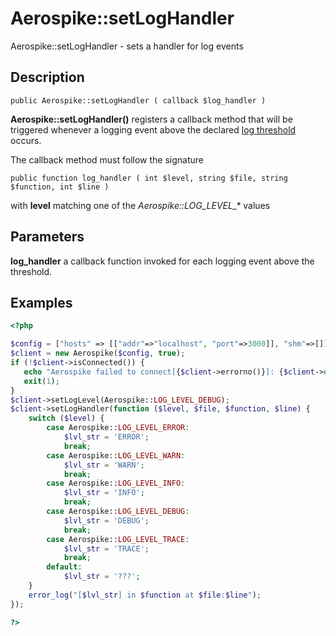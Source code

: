 
# Aerospike::setLogHandler

Aerospike::setLogHandler - sets a handler for log events

## Description

```
public Aerospike::setLogHandler ( callback $log_handler )
```

**Aerospike::setLogHandler()** registers a callback method that will be triggered
whenever a logging event above the declared [log threshold](aerospike_setloglevel.md) occurs.

The callback method must follow the signature
```
public function log_handler ( int $level, string $file, string $function, int $line )
```
with **level** matching one of the *Aerospike::LOG\_LEVEL\_\** values

## Parameters

**log_handler** a callback function invoked for each logging event above the threshold.

## Examples

```php
<?php

$config = ["hosts" => [["addr"=>"localhost", "port"=>3000]], "shm"=>[]];
$client = new Aerospike($config, true);
if (!$client->isConnected()) {
   echo "Aerospike failed to connect[{$client->errorno()}]: {$client->error()}\n";
   exit(1);
}
$client->setLogLevel(Aerospike::LOG_LEVEL_DEBUG);
$client->setLogHandler(function ($level, $file, $function, $line) {
    switch ($level) {
        case Aerospike::LOG_LEVEL_ERROR:
            $lvl_str = 'ERROR';
            break;
        case Aerospike::LOG_LEVEL_WARN:
            $lvl_str = 'WARN';
            break;
        case Aerospike::LOG_LEVEL_INFO:
            $lvl_str = 'INFO';
            break;
        case Aerospike::LOG_LEVEL_DEBUG:
            $lvl_str = 'DEBUG';
            break;
        case Aerospike::LOG_LEVEL_TRACE:
            $lvl_str = 'TRACE';
            break;
        default:
            $lvl_str = '???';
    }
    error_log("[$lvl_str] in $function at $file:$line");
});

?>
```
